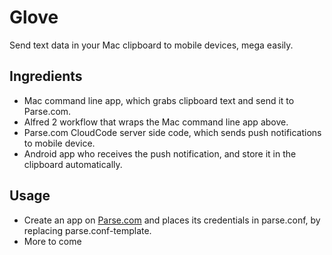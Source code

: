 Glove
=====

Send text data in your Mac clipboard to mobile devices, mega easily.

Ingredients
-----------

- Mac command line app, which grabs clipboard text and send it to Parse.com.
- Alfred 2 workflow that wraps the Mac command line app above.
- Parse.com CloudCode server side code, which sends push notifications to mobile device.
- Android app who receives the push notification, and store it in the clipboard automatically.

Usage
-----

- Create an app on [Parse.com](http://parse.com) and places its credentials in parse.conf, by replacing parse.conf-template.
- More to come
